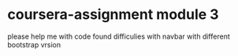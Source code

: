 # coursera-assignment module 3
please help me with code
found difficulies with navbar with different bootstrap vrsion
